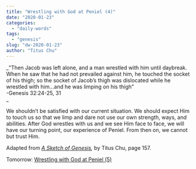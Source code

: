 ```yaml
---
title: "Wrestling with God at Peniel (4)"
date: "2020-01-23"
categories: 
  - "daily-words"
tags: 
  - "genesis"
slug: "dw-2020-01-23"
author: "Titus Chu"
---
```


_"Then Jacob was left alone, and a man wrestled with him until daybreak.  
When he saw that he had not prevailed against him, he touched the socket  
of his thigh; so the socket of Jacob’s thigh was dislocated while he  
wrestled with him...and he was limping on his thigh"  
\-Genesis 32:24-25, 31  
_

We shouldn’t be satisfied with our current situation. We should expect Him to touch us so that we limp and dare not use our own strength, ways, and abilities. After God wrestles with us and we see Him face to face, we will have our turning point, our experience of Peniel. From then on, we cannot but trust Him.

Adapted from _[A Sketch of Genesis](/book-gen-sketch "Go to the listing for this book."),_ by Titus Chu, page 157.

Tomorrow: [Wrestling with God at Peniel (5)](/dw-2020-01-24)
